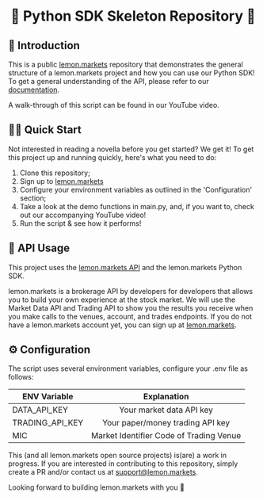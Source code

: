 <h1 align='center'>
  🍋 Python SDK Skeleton Repository 🍋 
</h1>

## 👋 Introduction 

This is a public [lemon.markets](https://lemon.markets) repository that demonstrates the general structure of a lemon.markets project and how you can use our Python SDK! 
To get a general understanding of the API, please refer to our [documentation](https://docs.lemon.markets).

A walk-through of this script can be found in our YouTube video.

## 🏃‍♂️ Quick Start
Not interested in reading a novella before you get started? We get it! To get this project up and running quickly, here's what you need to do:
1. Clone this repository;
2. Sign up to [lemon.markets](https://www.lemon.markets/)
3. Configure your environment variables as outlined in the 'Configuration' section;
4. Take a look at the demo functions in main.py, and, if you want to, check out our accompanying YouTube video!
5. Run the script & see how it performs! 


## 🔌 API Usage

This project uses the [lemon.markets API](https://www.lemon.markets/en-de/for-developers) and the lemon.markets Python SDK.

lemon.markets is a brokerage API by developers for developers that allows you to build your own experience at the stock market. 
We will use the Market Data API and Trading API to show you the results you receive when you make calls to the venues, account, and trades endpoints.
If you do not have a lemon.markets account yet, you can sign up at [lemon.markets](https://www.lemon.markets/).

## ⚙️ Configuration

The script uses several environment variables, configure your .env file as follows:

| ENV Variable    |               Explanation               |
|-----------------|:---------------------------------------:|
| DATA_API_KEY    |        Your market data API key         |
| TRADING_API_KEY |    Your paper/money trading API key     |
| MIC             | Market Identifier Code of Trading Venue |


This (and all lemon.markets open source projects) is(are) a work in progress. If you are interested in contributing to this repository, simply create a PR and/or contact us at [support@lemon.markets](mailto:support@lemon.markets).

Looking forward to building lemon.markets with you 🍋

